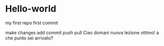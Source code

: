 # Hello-world
my first repo
first commit

make changes
add
commit
push
pull
Ciao
domani nuova lezione
ottimo! a che punto sei arrivato?

